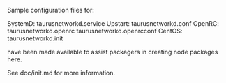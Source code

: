Sample configuration files for:

SystemD: taurusnetworkd.service
Upstart: taurusnetworkd.conf
OpenRC:  taurusnetworkd.openrc
         taurusnetworkd.openrcconf
CentOS:  taurusnetworkd.init

have been made available to assist packagers in creating node packages here.

See doc/init.md for more information.
